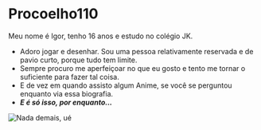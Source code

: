 # Procoelho110

Meu nome é Igor, tenho 16 anos e estudo no colégio JK.
- Adoro jogar e desenhar. Sou uma pessoa relativamente reservada e de pavio curto, porque tudo tem limite.
- Sempre procuro me aperfeiçoar no que eu gosto e tento me tornar o suficiente para fazer tal coisa.
- E de vez em quando assisto algum Anime, se você se perguntou enquanto via essa biografia.
- ***E é só isso, por enquanto...***



![Nada demais, ué](https://criticalhits.com.br/wp-content/uploads/2020/10/sad-1-768x432.jpg)

